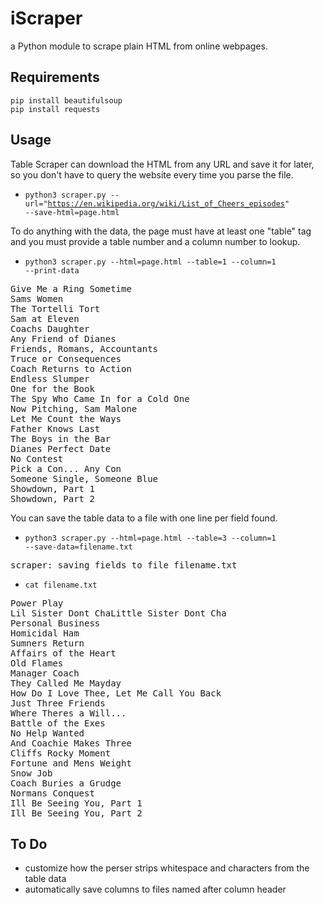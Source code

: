 # iScraper

a Python module to scrape plain HTML from online webpages.

## Requirements

    pip install beautifulsoup
    pip install requests

## Usage

Table Scraper can download the HTML from any URL and save it for later, 
so you don't have to query the website every time you parse the file.

- <code>python3 scraper.py --url="https://en.wikipedia.org/wiki/List_of_Cheers_episodes" --save-html=page.html</code>

To do anything with the data, the page must have at least one "table" 
tag and you must provide a table number and a column number to lookup.

- <code>python3 scraper.py --html=page.html --table=1 --column=1 --print-data</code>

<pre>
Give Me a Ring Sometime
Sams Women
The Tortelli Tort
Sam at Eleven
Coachs Daughter
Any Friend of Dianes
Friends, Romans, Accountants
Truce or Consequences
Coach Returns to Action
Endless Slumper
One for the Book
The Spy Who Came In for a Cold One
Now Pitching, Sam Malone
Let Me Count the Ways
Father Knows Last
The Boys in the Bar
Dianes Perfect Date
No Contest
Pick a Con... Any Con
Someone Single, Someone Blue
Showdown, Part 1
Showdown, Part 2
</pre>

You can save the table data to a file with one line per field found.

- <code>python3 scraper.py --html=page.html --table=3 --column=1 --save-data=filename.txt</code>

<pre>
scraper: saving fields to file filename.txt
</pre>

- <code>cat filename.txt</code>

<pre>
Power Play
Lil Sister Dont ChaLittle Sister Dont Cha
Personal Business
Homicidal Ham
Sumners Return
Affairs of the Heart
Old Flames
Manager Coach
They Called Me Mayday
How Do I Love Thee, Let Me Call You Back
Just Three Friends
Where Theres a Will...
Battle of the Exes
No Help Wanted
And Coachie Makes Three
Cliffs Rocky Moment
Fortune and Mens Weight
Snow Job
Coach Buries a Grudge
Normans Conquest
Ill Be Seeing You, Part 1
Ill Be Seeing You, Part 2
</pre>

## To Do

- customize how the perser strips whitespace and characters from the
  table data
- automatically save columns to files named after column header
